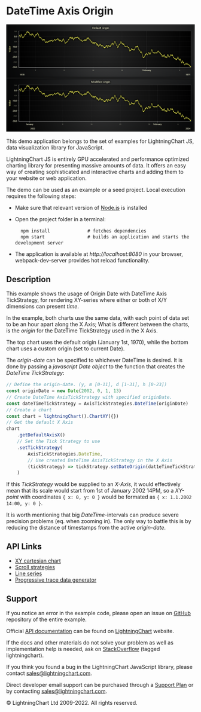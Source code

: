 # DateTime Axis Origin

![DateTime Axis Origin](dateTimeAxisOrigin-darkGold.png)

This demo application belongs to the set of examples for LightningChart JS, data visualization library for JavaScript.

LightningChart JS is entirely GPU accelerated and performance optimized charting library for presenting massive amounts of data. It offers an easy way of creating sophisticated and interactive charts and adding them to your website or web application.

The demo can be used as an example or a seed project. Local execution requires the following steps:

-   Make sure that relevant version of [Node.js](https://nodejs.org/en/download/) is installed
-   Open the project folder in a terminal:

          npm install              # fetches dependencies
          npm start                # builds an application and starts the development server

-   The application is available at _http://localhost:8080_ in your browser, webpack-dev-server provides hot reload functionality.


## Description

This example shows the usage of Origin Date with DateTime Axis TickStrategy, for rendering XY-series where either or both of X/Y dimensions can present _time_.

In the example, both charts use the same data, with each point of data set to be an hour apart along the X Axis; What is different between the charts, is the _origin_ for the DateTime TickStrategy used in the X Axis.

The top chart uses the default origin (January 1st, 1970), while the bottom chart uses a custom origin (set to current Date).

The _origin-date_ can be specified to whichever DateTime is desired. It is done by passing a _javascript Date object_ to the function that creates the _DateTime TickStrategy_:

```javascript
// Define the origin-date. (y, m [0-11], d [1-31], h [0-23])
const originDate = new Date(2002, 0, 1, 13)
// Create DateTime AxisTickStrategy with specified originDate.
const dateTimeTickStrategy = AxisTickStrategies.DateTime(originDate)
// Create a chart
const chart = lightningChart().ChartXY({})
// Get the default X Axis
chart
    .getDefaultAxisX()
    // Set the Tick Strategy to use
    .setTickStrategy(
        AxisTickStrategies.DateTime,
        // Use created DateTime AxisTickStrategy in the X Axis
        (tickStrategy) => tickStrategy.setDateOrigin(dat1eTimeTickStrategy),
    )
```

If this _TickStrategy_ would be supplied to an _X-Axis_, it would effectively mean that its scale would start from 1st of January 2002 14PM, so a _XY-point_ with coordinates `{ x: 0, y: 0 }` would be formated as `{ x: 1.1.2002 14:00, y: 0 }`.

It is worth mentioning that big _DateTime_-intervals can produce severe precision problems (eq. when zooming in). The only way to battle this is by reducing the distance of timestamps from the active _origin-date_.


## API Links

* [XY cartesian chart]
* [Scroll strategies]
* [Line series]
* [Progressive trace data generator]


## Support

If you notice an error in the example code, please open an issue on [GitHub][0] repository of the entire example.

Official [API documentation][1] can be found on [LightningChart][2] website.

If the docs and other materials do not solve your problem as well as implementation help is needed, ask on [StackOverflow][3] (tagged lightningchart).

If you think you found a bug in the LightningChart JavaScript library, please contact sales@lightningchart.com.

Direct developer email support can be purchased through a [Support Plan][4] or by contacting sales@lightningchart.com.

[0]: https://github.com/Arction/
[1]: https://lightningchart.com/lightningchart-js-api-documentation/
[2]: https://lightningchart.com
[3]: https://stackoverflow.com/questions/tagged/lightningchart
[4]: https://lightningchart.com/support-services/

© LightningChart Ltd 2009-2022. All rights reserved.


[XY cartesian chart]: https://lightningchart.com/js-charts/api-documentation/v6.1.0/classes/ChartXY.html
[Scroll strategies]: https://lightningchart.com/js-charts/api-documentation/v6.1.0/variables/AxisScrollStrategies.html
[Line series]: https://lightningchart.com/js-charts/api-documentation/v6.1.0/classes/LineSeries.html
[Progressive trace data generator]: https://arction.github.io/xydata/classes/progressivetracegenerator.html


